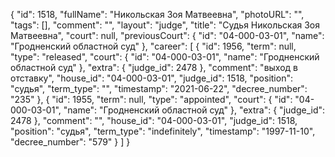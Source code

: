{
    "id": 1518,
    "fullName": "Никольская Зоя Матвеевна",
    "photoURL": "",
    "tags": [],
    "comment": "",
    "layout": "judge",
    "title": "Судья Никольская Зоя Матвеевна",
    "court": null,
    "previousCourt": {
        "id": "04-000-03-01",
        "name": "Гродненский областной суд"
    },
    "career": [
        {
            "id": 1956,
            "term": null,
            "type": "released",
            "court": {
                "id": "04-000-03-01",
                "name": "Гродненский областной суд"
            },
            "extra": {
                "judge_id": 2478
            },
            "comment": "выход в отставку",
            "house_id": "04-000-03-01",
            "judge_id": 1518,
            "position": "судья",
            "term_type": "",
            "timestamp": "2021-06-22",
            "decree_number": "235"
        },
        {
            "id": 1955,
            "term": null,
            "type": "appointed",
            "court": {
                "id": "04-000-03-01",
                "name": "Гродненский областной суд"
            },
            "extra": {
                "judge_id": 2478
            },
            "comment": "",
            "house_id": "04-000-03-01",
            "judge_id": 1518,
            "position": "судья",
            "term_type": "indefinitely",
            "timestamp": "1997-11-10",
            "decree_number": "579"
        }
    ]
}